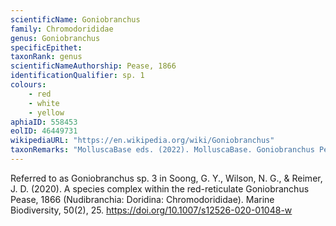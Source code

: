 ```yaml
---
scientificName: Goniobranchus
family: Chromodorididae
genus: Goniobranchus
specificEpithet: 
taxonRank: genus
scientificNameAuthorship: Pease, 1866
identificationQualifier: sp. 1
colours:
    - red
    - white
    - yellow
aphiaID: 558453
eolID: 46449731
wikipediaURL: "https://en.wikipedia.org/wiki/Goniobranchus"
taxonRemarks: "MolluscaBase eds. (2022). MolluscaBase. Goniobranchus Pease, 1866. Accessed through: World Register of Marine Species at: https://www.marinespecies.org/aphia.php?p=taxdetails&id=558453 on 2022-02-24"
---
```


Referred to as Goniobranchus sp. 3 in Soong, G. Y., Wilson, N. G., & Reimer, J. D. (2020). A species complex within the red-reticulate Goniobranchus Pease, 1866 (Nudibranchia: Doridina: Chromodorididae). Marine Biodiversity, 50(2), 25. https://doi.org/10.1007/s12526-020-01048-w
